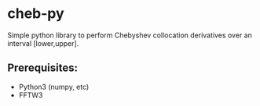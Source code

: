 # cheb-py

Simple python library to perform Chebyshev collocation derivatives over
an interval [lower,upper].

## Prerequisites:

* Python3 (numpy, etc) 
* FFTW3

